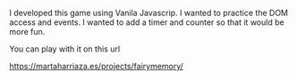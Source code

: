 I developed this game using Vanila Javascrip.
I wanted to practice the DOM access and events.
I wanted to add a timer and counter so that it would be more fun.

You can play with it on this url

https://martaharriaza.es/projects/fairymemory/

